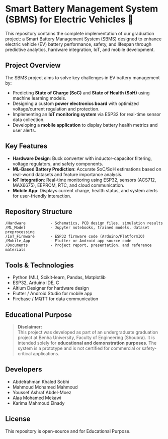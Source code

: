 # Smart Battery Management System (SBMS) for Electric Vehicles 🔋

This repository contains the complete implementation of our graduation project: a Smart Battery Management System (SBMS) designed to enhance electric vehicle (EV) battery performance, safety, and lifespan through predictive analytics, hardware integration, IoT, and mobile development.

## Project Overview

The SBMS project aims to solve key challenges in EV battery management by:

- Predicting **State of Charge (SoC)** and **State of Health (SoH)** using machine learning models.
- Designing a custom **power electronics board** with optimized voltage/current regulation and protection.
- Implementing an **IoT monitoring system** via ESP32 for real-time sensor data collection.
- Developing a **mobile application** to display battery health metrics and user alerts.

## Key Features

- **Hardware Design**: Buck converter with inductor-capacitor filtering, voltage regulators, and safety components.
- **ML-Based Battery Prediction**: Accurate SoC/SoH estimations based on real-world datasets and feature importance analysis.
- **IoT Integration**: Real-time monitoring using ESP32, sensors (ACS712, MAX6675), EEPROM, RTC, and cloud communication.
- **Mobile App**: Displays current charge, health status, and system alerts for user-friendly interaction.

## Repository Structure

```
/Hardware           - Schematics, PCB design files, simulation results  
/ML_Model           - Jupyter notebooks, trained models, dataset preprocessing  
/IoT_Firmware       - ESP32 firmware code (Arduino/PlatformIO)  
/Mobile_App         - Flutter or Android app source code  
/Documents          - Project report, presentation, and reference materials
```

## Tools & Technologies

- Python (ML), Scikit-learn, Pandas, Matplotlib  
- ESP32, Arduino IDE, C  
- Altium Designer for hardware design  
- Flutter / Android Studio for mobile app  
- Firebase / MQTT for data communication  

## Educational Purpose

> **Disclaimer:**  
> This project was developed as part of an undergraduate graduation project at Benha University, Faculty of Engineering (Shoubra). It is intended solely for **educational and demonstration purposes**. The system is a prototype and is not certified for commercial or safety-critical applications.

## Developers

- Abdelrahman Khaled Sobhi 
- Mahmoud Mohamed Mahmoud  
- Youssef Ashraf Abdel-Moez  
- Alaa Mohamed Mekawi  
- Karima Mahmoud Elnady  

## License

This repository is open-source and for Educational Purpose.
